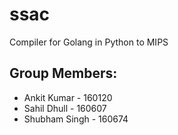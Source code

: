 # ssac
Compiler for Golang in Python to MIPS

## Group Members: ##
* Ankit Kumar - 160120
* Sahil Dhull - 160607
* Shubham Singh - 160674
